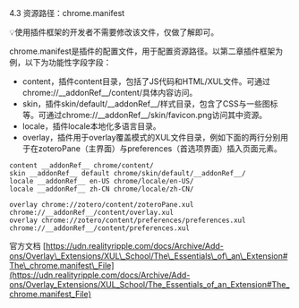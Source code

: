4.3 资源路径：chrome.manifest

💡使用插件框架的开发者不需要修改该文件，仅做了解即可。

chrome.manifest是插件的配置文件，用于配置资源路径。以第二章插件框架为例，以下为功能性字段字段：

- content，插件content目录，包括了JS代码和HTML/XUL文件。可通过chrome://\_\_addonRef\_\_/content/具体内容访问。
- skin，插件skin/default/\_\_addonRef\_\_/样式目录，包含了CSS与一些图标等。可通过chrome://\_\_addonRef\_\_/skin/favicon.png访问其中资源。
- locale，插件locale本地化多语言目录。
- overlay，插件用于overlay覆盖模式的XUL文件目录，例如下面的两行分别用于在zoteroPane（主界面）与preferences（首选项界面）插入页面元素。

```
content __addonRef__ chrome/content/
skin __addonRef__ default chrome/skin/default/__addonRef__/
locale __addonRef__ en-US chrome/locale/en-US/
locale __addonRef__ zh-CN chrome/locale/zh-CN/

overlay chrome://zotero/content/zoteroPane.xul chrome://__addonRef__/content/overlay.xul
overlay chrome://zotero/content/preferences/preferences.xul chrome://__addonRef__/content/preferences.xul
```

官方文档 [https://udn.realityripple.com/docs/Archive/Add-ons/Overlay\_Extensions/XUL\_School/The\_Essentials\_of\_an\_Extension#The\_chrome.manifest\_File](https://udn.realityripple.com/docs/Archive/Add-ons/Overlay_Extensions/XUL_School/The_Essentials_of_an_Extension#The_chrome.manifest_File)